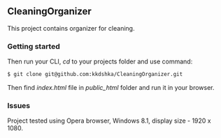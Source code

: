 ## CleaningOrganizer
This project contains organizer for cleaning.
### Getting started
Then run your CLI, _cd_ to your projects folder and use command:
```sh
$ git clone git@github.com:kkdshka/CleaningOrganizer.git
```
Then find _index.html_ file in _public_html_ folder and run it in your browser.
### Issues
Project tested using Opera browser, Windows 8.1, display size - 1920 x 1080.
